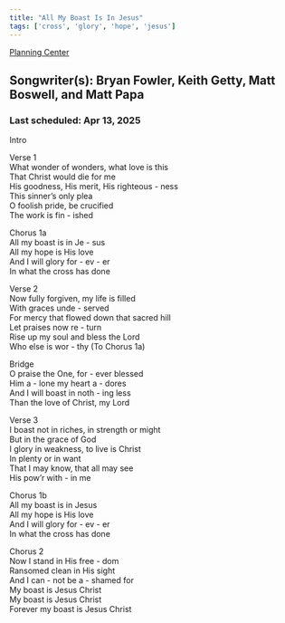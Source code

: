 ```yaml
---
title: "All My Boast Is In Jesus"
tags: ['cross', 'glory', 'hope', 'jesus']
---
```


[Planning Center](https://services.planningcenteronline.com/songs/26663170)

## Songwriter(s): Bryan Fowler, Keith Getty, Matt Boswell, and Matt Papa
### Last scheduled: Apr 13, 2025          

Intro  
  
Verse 1  
What wonder of wonders, what love is this  
That Christ would die for me  
His goodness, His merit, His righteous - ness  
This sinner’s only plea  
O foolish pride, be crucified  
The work is fin - ished  
  
Chorus 1a  
All my boast is in Je - sus  
All my hope is His love  
And I will glory for - ev - er  
In what the cross has done  
  
Verse 2  
Now fully forgiven, my life is filled  
With graces unde - served  
For mercy that flowed down that sacred hill  
Let praises now re - turn  
Rise up my soul and bless the Lord  
Who else is wor - thy (To Chorus 1a)  
  
  
Bridge  
O praise the One, for - ever blessed  
Him a - lone my heart a - dores  
And I will boast in noth - ing less  
Than the love of Christ, my Lord  
  
Verse 3  
I boast not in riches, in strength or might  
But in the grace of God  
I glory in weakness, to live is Christ  
In plenty or in want  
That I may know, that all may see  
His pow’r with - in me  
  
Chorus 1b  
All my boast is in Jesus  
All my hope is His love  
And I will glory for - ev - er  
In what the cross has done  
  
Chorus 2  
Now I stand in His free - dom  
Ransomed clean in His sight  
And I can - not be a - shamed for  
My boast is Jesus Christ  
My boast is Jesus Christ  
Forever my boast is Jesus Christ
